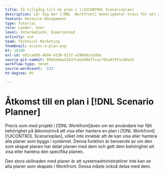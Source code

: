 ```yaml
---
title: Få tillgång till en plan i [!UICONTROL Scenarioplan]
description: Lär dig mer [!DNL  Workfront] behörigheter krävs för att användare ska få åtkomst till planer i [!UICONTROL Scenarioplan].
feature: Resource Management
type: Tutorial
role: Leader, User
level: Intermediate, Experienced
activity: use
team: Technical Marketing
thumbnail: access-a-plan.png
kt: 10190
exl-id: e81cad9d-4699-4130-b172-a2969dce1dde
source-git-commit: 89b5e66ad2b37c4e5d0bffcac7d5ad79facd8aa5
workflow-type: tm+mt
source-wordcount: '123'
ht-degree: 0%

---
```


# Åtkomst till en plan i [!DNL Scenario Planner]

Precis som med projekt i [!DNL Workfront]även om en användare har fått behörighet på åtkomstnivå att visa eller hantera en plan i [!DNL Workfront] [!UICONTROL Scenarioplan], vilket inte innebär att de kan visa eller hantera alla planer som byggs i systemet. Denna funktion är beroende av om den som skapat planen har delat planen med dem och gett dem behörighet att visa eller hantera den specifika planen.

Den stora skillnaden med planer är att systemadministratörer inte kan se alla planer som skapats i Workfront. Dessa måste också delas med dem.
